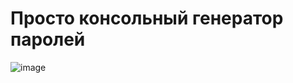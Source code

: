# Просто консольный генератор паролей
![image](https://user-images.githubusercontent.com/86486142/148914184-813784f2-e592-4784-b9cb-74e3f0badfe8.png)
